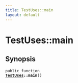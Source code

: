 ```yaml
---
title: TestUses::main
layout: default
---
```


# TestUses::main

## Synopsis

<code>public function <b><a href="TestUses">TestUses</a>::main</b>()</code>

